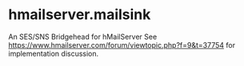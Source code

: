 # hmailserver.mailsink
An SES/SNS Bridgehead for hMailServer
See https://www.hmailserver.com/forum/viewtopic.php?f=9&t=37754 for implementation discussion.
